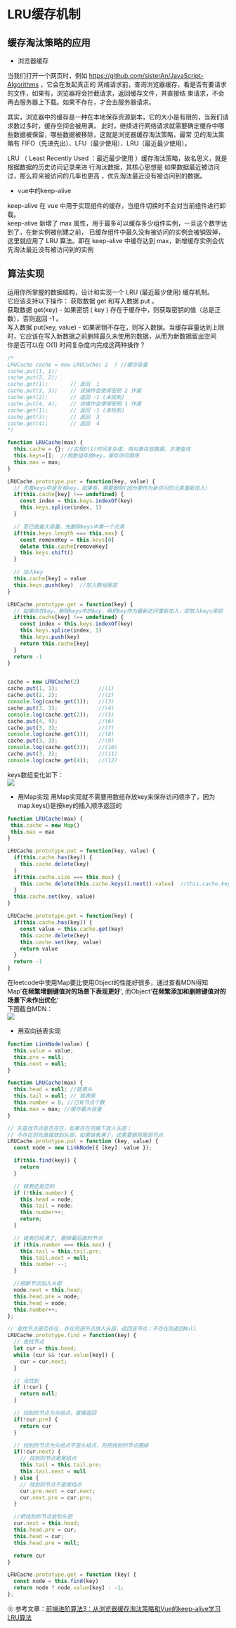 # LRU缓存机制
## 缓存淘汰策略的应用

* 浏览器缓存

当我们打开一个网页时，例如 https://github.com/sisterAn/JavaScript-Algorithms ，它会在发起真正的
网络请求前，查询浏览器缓存，看是否有要请求的文件，如果有，浏览器将会拦截请求，返回缓存文件，并直接结
束请求，不会再去服务器上下载。如果不存在，才会去服务器请求。<br>

其实，浏览器中的缓存是一种在本地保存资源副本，它的大小是有限的，当我们请求数过多时，缓存空间会被用满，
此时，继续进行网络请求就需要确定缓存中哪些数据被保留，哪些数据被移除，这就是浏览器缓存淘汰策略，最常
见的淘汰策略有 FIFO（先进先出）、LFU（最少使用）、LRU（最近最少使用）。<br>

LRU （ Least Recently Used ：最近最少使用 ）缓存淘汰策略，故名思义，就是根据数据的历史访问记录来进
行淘汰数据，其核心思想是 如果数据最近被访问过，那么将来被访问的几率也更高 ，优先淘汰最近没有被访问到的数据。<br>

* vue中的keep-alive

keep-alive 在 vue 中用于实现组件的缓存，当组件切换时不会对当前组件进行卸载。<br>
keep-alive 新增了 max 属性，用于最多可以缓存多少组件实例，一旦这个数字达到了，在新实例被创建之前，
已缓存组件中最久没有被访问的实例会被销毁掉，这里就应用了 LRU 算法。即在 keep-alive 中缓存达到 
max，新增缓存实例会优先淘汰最近没有被访问到的实例

## 算法实现
运用你所掌握的数据结构，设计和实现一个 LRU (最近最少使用) 缓存机制。<br>
它应该支持以下操作： 获取数据 get 和写入数据 put 。<br>
获取数据 get(key) - 如果密钥 ( key ) 存在于缓存中，则获取密钥的值（总是正数），否则返回 -1 。<br>
写入数据 put(key, value) - 如果密钥不存在，则写入数据。当缓存容量达到上限时，它应该在写入新数据之前删除最久未使用的数据，从而为新数据留出空间<br>
你是否可以在 O(1) 时间复杂度内完成这两种操作？
```js
/*
LRUCache cache = new LRUCache( 2  ) //缓存容量
cache.put(1, 1);
cache.put(2, 2);
cache.get(1);       // 返回  1
cache.put(3, 3);    // 该操作会使得密钥 2 作废
cache.get(2);       // 返回 -1 (未找到)
cache.put(4, 4);    // 该操作会使得密钥 1 作废
cache.get(1);       // 返回 -1 (未找到)
cache.get(3);       // 返回  3
cache.get(4);       // 返回  4
*/

function LRUCache(max) {
  this.cache = {}; //实现O(1)时间复杂度，用对象存放数据，方便查找
  this.keys=[];  //用数组存放key，保存访问顺序
  this.max = max;
}

LRUCache.prototype.put = function(key, value) {
  // 先看keys中是否有key，如果有，需要删除(因为要作为新访问的元素重新加入)
  if(this.cache[key] !== undefined) {
    const index = this.keys.indexOf(key)
    this.keys.splice(index, 1)
  }

  // 若已是最大容量，先删除keys中第一个元素
  if(this.keys.length === this.max) {
    const removeKey = this.keys[0]
    delete this.cache[removeKey]
    this.keys.shift()
  }

  // 加入key
  this.cache[key] = value
  this.keys.push(key)  //加入数组尾部
}

LRUCache.prototype.get = function(key) {
  // 如果存在key，删除keys中的key，再把key作为最新访问重新加入，即放入keys尾部
  if(this.cache[key] !== undefined) {
    const index = this.keys.indexOf(key)
    this.keys.splice(index, 1)
    this.keys.push(key)
    return this.cache[key]
  }
  return -1
}


cache = new LRUCache(2)
cache.put(1, 1);             //(1)
cache.put(2, 2);             //(2)
console.log(cache.get(1));   //(3)
cache.put(3, 3);             //(4)
console.log(cache.get(2));   //(5)
cache.put(4, 4);             //(6)
cache.put(3, 3);             //(7)
console.log(cache.get(1));   //(8)
cache.put(3, 3);             //(9)
console.log(cache.get(3));   //(10)
cache.put(3, 3);             //(11)
console.log(cache.get(4));   //(12)
```
keys数组变化如下：<br>
![](./image/16206966058787.png)

* 用Map实现
用Map实现就不需要用数组存放key来保存访问顺序了，因为map.keys()是按key的插入顺序返回的
```js
function LRUCache(max) {
 this.cache = new Map()
 this.max = max
}

LRUCache.prototype.put = function(key, value) {
  if(this.cache.has(key)) {
    this.cache.delete(key)
  }
  if(this.cache.size === this.max) {
    this.cache.delete(this.cache.keys().next().value)  //this.cache.keys().next().value获取map第一个元素的key
  }
  this.cache.set(key, value)
}

LRUCache.prototype.get = function(key) {
  if(this.cache.has(key)) {
    const value = this.cache.get(key)
    this.cache.delete(key)
    this.cache.set(key, value)
    return value
  }
  return -1
}
```
在leetcode中使用Map要比使用Object的性能好很多，通过查看MDN得知Map'**在频繁增删键值对的场景下表现更好**',
而Object'**在频繁添加和删除键值对的场景下未作出优化**'<br>
下图截自MDN：<br>
![](./image/16206999678183.png)<br>

* 用双向链表实现
```js
function LinkNode(value) {
  this.value = value;
  this.pre = null;
  this.next = null;
}

function LRUCache(max) {
  this.head = null; //链表头
  this.tail = null; // 链表尾
  this.number = 0; //已有节点个数
  this.max = max; //缓存最大容量
}

// 先查找节点是否存在，如果存在则摘下放入头部；
// 不存在则先直接放到头部，如果链表满了，还需要删除尾部节点
LRUCache.prototype.put = function (key, value) {
  const node = new LinkNode({ [key]: value });

  if(this.find(key)) {
    return
  }

  // 链表还是空的
  if (!this.number) {
    this.head = node;
    this.tail = node;
    this.number++;
    return;
  }

  // 链表已经满了, 删掉最后面的节点
  if (this.number === this.max) {
    this.tail = this.tail.pre;
    this.tail.next = null;
    this.number --;
  }

  //把新节点加入头部
  node.next = this.head;
  this.head.pre = node;
  this.head = node;
  this.number++;
};

// 查找节点是否存在，存在则把节点放入头部，返回该节点；不存在则返回Null
LRUCache.prototype.find = function(key) {
  // 查找节点
  let cur = this.head;
  while (cur && !cur.value[key]) {
    cur = cur.next;
  }

  // 没找到
  if (!cur) {
    return null;
  }

  // 找到的节点为头结点，直接返回
  if(!cur.pre) {
    return cur
  }

  // 找到的节点为头结点不是头结点，先把找到的节点摘掉
  if(!cur.next) {
    // 找到的节点是尾结点
    this.tail = this.tail.pre;
    this.tail.next = null
  } else {
    // 找到的节点不是尾结点
    cur.pre.next = cur.next;
    cur.next.pre = cur.pre;
  }

  //把找到的节点放到头部
  cur.next = this.head;
  this.head.pre = cur;
  this.head = cur;
  this.head.pre = null;

  return cur
}

LRUCache.prototype.get = function (key) {
  const node = this.find(key)
  return node ? node.value[key] : -1;
};
```

❀ 参考文章：[前端进阶算法3：从浏览器缓存淘汰策略和Vue的keep-alive学习LRU算法](https://github.com/sisterAn/JavaScript-Algorithms/issues/9)
